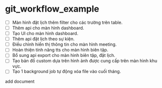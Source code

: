 # git_workflow_example

- [ ] Màn hình đặt lịch thêm filter cho các trường trên table.
- [ ] Thêm api cho màn hình dashboard.
- [ ] Tạo UI cho màn hình dashboard.
- [ ] Thêm api đặt lịch theo sự kiện.
- [ ] Điều chỉnh hiển thị thông tin cho màn hình meeting.
- [ ] Hoàn thiện tính năng tts cho màn hình biên tập.
- [ ] Bổ sung api export cho màn hình biên tập, đặt lịch.
- [ ] Tạo bản đồ custom dựa trên hình ảnh được cung cấp trên màn hình khu vực.
- [ ] Tạo 1 background job tự động xóa file vào cuối tháng.

add document
